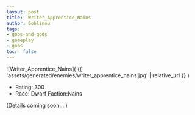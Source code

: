 ```yaml
---
layout: post
title:  Writer_Apprentice_Nains
author: Goblinou
tags:
- gobs-and-gods
- gameplay
- gobs
toc:  false
---
```


![Writer_Apprentice_Nains]( {{ 'assets/generated/enemies/writer_apprentice_nains.jpg' | relative_url }} )
- Rating: 300
- Race: Dwarf  Faction:Nains

(Details coming soon... )